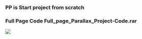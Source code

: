 <h3>PP is <span>Start project from scratch</span></h3>
<h3>Full Page Code <span>Full_page_Parallax_Project-Code.rar</sapn></h3>

<img src="https://github.com/animationbro/Animated-Portfolio-Website/blob/main/portfolio-website.png">
